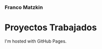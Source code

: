 ### Franco Matzkin
  <html>
    <head>
      <title>Bienvenido</title>
    </head>
    <body>
      <h1>Proyectos Trabajados</h1>
      <p>I'm hosted with GitHub Pages.</p>
    </body>
  </html>
